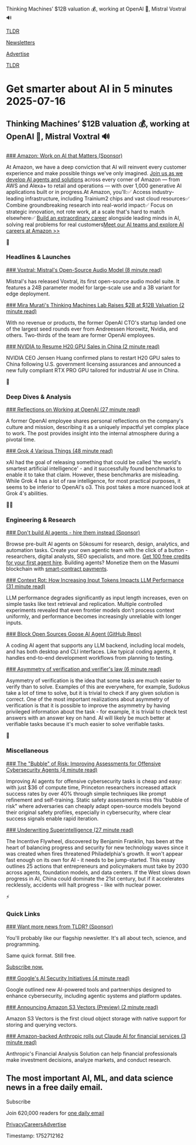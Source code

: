Thinking Machines’ $12B valuation 💰, working at OpenAI 💼, Mistral Voxtral 🔊

[TLDR](/)

[Newsletters](/newsletters)

[Advertise](https://advertise.tldr.tech/)

[TLDR](/)

# Get smarter about AI in 5 minutes 2025-07-16

## Thinking Machines’ $12B valuation 💰, working at OpenAI 💼, Mistral Voxtral 🔊

### 

[### Amazon: Work on AI that Matters (Sponsor)](https://www.amazon.jobs/content/en/artificial-intelligence-ai?cmpid=TC_ATAA201371C)

At Amazon, we have a deep conviction that AI will reinvent every customer experience and make possible things we've only imagined. [Join us as we develop AI agents and solutions](https://www.amazon.jobs/content/en/artificial-intelligence-ai?cmpid=TC_ATAA201371C) across every corner of Amazon — from AWS and Alexa+ to retail and operations — with over 1,000 generative AI applications built or in progress.At Amazon, you'll:✅ Access industry-leading infrastructure, including Trainium2 chips and vast cloud resources✅ Combine groundbreaking research into real-world impact✅ Focus on strategic innovation, not rote work, at a scale that's hard to match elsewhere✅ [Build an extraordinary career](https://www.amazon.jobs/content/en/artificial-intelligence-ai?cmpid=TC_ATAA201371C) alongside leading minds in AI, solving real problems for real customers[Meet our AI teams and explore AI careers at Amazon >>](https://www.amazon.jobs/content/en/artificial-intelligence-ai?cmpid=TC_ATAA201371C)

🚀

### Headlines & Launches

[### Voxtral: Mistral's Open-Source Audio Model (8 minute read)](https://mistral.ai/news/voxtral?utm_source=tldrai)

Mistral's has released Voxtral, its first open-source audio model suite. It features a 24B parameter model for large-scale use and a 3B variant for edge deployment.

[### Mira Murati's Thinking Machines Lab Raises $2B at $12B Valuation (2 minute read)](https://www.reuters.com/technology/mira-muratis-ai-startup-thinking-machines-raises-2-billion-a16z-led-round-2025-07-15/?utm_source=tldrai)

With no revenue or products, the former OpenAI CTO's startup landed one of the largest seed rounds ever from Andreessen Horowitz, Nvidia, and others. Two-thirds of the team are former OpenAI employees.

[### NVIDIA to Resume H20 GPU Sales in China (2 minute read)](https://blogs.nvidia.com/blog/nvidia-ceo-promotes-ai-in-dc-and-china/?utm_source=tldrai)

NVIDIA CEO Jensen Huang confirmed plans to restart H20 GPU sales to China following U.S. government licensing assurances and announced a new fully compliant RTX PRO GPU tailored for industrial AI use in China.

🧠

### Deep Dives & Analysis

[### Reflections on Working at OpenAI (27 minute read)](https://calv.info/openai-reflections?utm_source=tldrai)

A former OpenAI employee shares personal reflections on the company's culture and mission, describing it as a uniquely impactful yet complex place to work. The post provides insight into the internal atmosphere during a pivotal time.

[### Grok 4 Various Things (48 minute read)](https://thezvi.substack.com/p/grok-4-various-things?utm_source=tldrai)

xAI had the goal of releasing something that could be called 'the world's smartest artificial intelligence' - and it successfully found benchmarks to enable it to take that claim. However, these benchmarks are misleading. While Grok 4 has a lot of raw intelligence, for most practical purposes, it seems to be inferior to OpenAI's o3. This post takes a more nuanced look at Grok 4's abilities.

👨‍💻

### Engineering & Research

[### Don't build AI agents - hire them instead (Sponsor)](https://www.sokosumi.com/?utm_source=Newsletter&amp;utm_medium=TLDR&amp;utm_campaign=TLDRsecondary)

Browse pre-built AI agents on Sōkosumi for research, design, analytics, and automation tasks. Create your own agentic team with the click of a button - researchers, digital analysts, SEO specialists, and more. [Get 100 free credits for your first agent hire](https://www.sokosumi.com/?utm_source=Newsletter&utm_medium=TLDR&utm_campaign=TLDRsecondary). Building agents? Monetize them on the Masumi blockchain with [smart-contract payments](https://www.sokosumi.com/?utm_source=Newsletter&utm_medium=TLDR&utm_campaign=TLDRsecondary).

[### Context Rot: How Increasing Input Tokens Impacts LLM Performance (31 minute read)](https://research.trychroma.com/context-rot?utm_source=tldrai)

LLM performance degrades significantly as input length increases, even on simple tasks like text retrieval and replication. Multiple controlled experiments revealed that even frontier models don't process context uniformly, and performance becomes increasingly unreliable with longer inputs.

[### Block Open Sources Goose AI Agent (GitHub Repo)](https://github.com/block/goose?utm_source=tldrai)

A coding AI agent that supports any LLM backend, including local models, and has both desktop and CLI interfaces. Like typical coding agents, it handles end-to-end development workflows from planning to testing.

[### Asymmetry of verification and verifier's law (6 minute read)](https://www.jasonwei.net/blog/asymmetry-of-verification-and-verifiers-law?utm_source=tldrai)

Asymmetry of verification is the idea that some tasks are much easier to verify than to solve. Examples of this are everywhere, for example, Sudokus take a lot of time to solve, but it is trivial to check if any given solution is correct. One of the most important realizations about asymmetry of verification is that it is possible to improve the asymmetry by having privileged information about the task - for example, it is trivial to check test answers with an answer key on hand. AI will likely be much better at verifiable tasks because it's much easier to solve verifiable tasks.

🎁

### Miscellaneous

[### The "Bubble" of Risk: Improving Assessments for Offensive Cybersecurity Agents (4 minute read)](https://www.polarislab.org/#/blog/cybersecurity-risk-bubble?utm_source=tldrai)

Improving AI agents for offensive cybersecurity tasks is cheap and easy: with just $36 of compute time, Princeton researchers increased attack success rates by over 40% through simple techniques like prompt refinement and self-training. Static safety assessments miss this "bubble of risk" where adversaries can cheaply adapt open-source models beyond their original safety profiles, especially in cybersecurity, where clear success signals enable rapid iteration.

[### Underwriting Superintelligence (27 minute read)](https://underwriting-superintelligence.com/?utm_source=tldrai)

The Incentive Flywheel, discovered by Benjamin Franklin, has been at the heart of balancing progress and security for new technology waves since it was created when fires threatened Philadelphia's growth. It won't appear fast enough on its own for AI - it needs to be jump-started. This essay outlines 25 actions that entrepreneurs and policymakers must take by 2030 across agents, foundation models, and data centers. If the West slows down progress in AI, China could dominate the 21st century, but if it accelerates recklessly, accidents will halt progress - like with nuclear power.

⚡️

### Quick Links

[### Want more news from TLDR? (Sponsor)](https://tldr.tech/signup/?utm_source=tldrai&amp;utm_medium=newsletter&amp;utm_campaign=quicklinks07162025)

You'll probably like our flagship newsletter. It's all about tech, science, and programming.

Same quick format. Still free.

[Subscribe now.](https://tldr.tech/signup/?utm_source=tldrai&utm_medium=newsletter&utm_campaign=quicklinks07162025)

[### Google's AI Security Initiatives (4 minute read)](https://blog.google/technology/safety-security/cybersecurity-updates-summer-2025/?utm_source=tldrai)

Google outlined new AI-powered tools and partnerships designed to enhance cybersecurity, including agentic systems and platform updates.

[### Announcing Amazon S3 Vectors (Preview) (2 minute read)](https://aws.amazon.com/about-aws/whats-new/2025/07/amazon-s3-vectors-preview-native-support-storing-querying-vectors/?utm_source=tldrai)

Amazon S3 Vectors is the first cloud object storage with native support for storing and querying vectors.

[### Amazon-backed Anthropic rolls out Claude AI for financial services (3 minute read)](https://www.cnbc.com/2025/07/15/claude-ai-financial-anthropic-amazon.html?utm_source=tldrai)

Anthropic's Financial Analysis Solution can help financial professionals make investment decisions, analyze markets, and conduct research.

## The most important AI, ML, and data science news in a free daily email.

Subscribe

Join 620,000 readers for [one daily email](/api/latest/ai)

[Privacy](/privacy)[Careers](https://jobs.ashbyhq.com/tldr.tech)[Advertise](/ai/advertise)

Timestamp: 1752712162